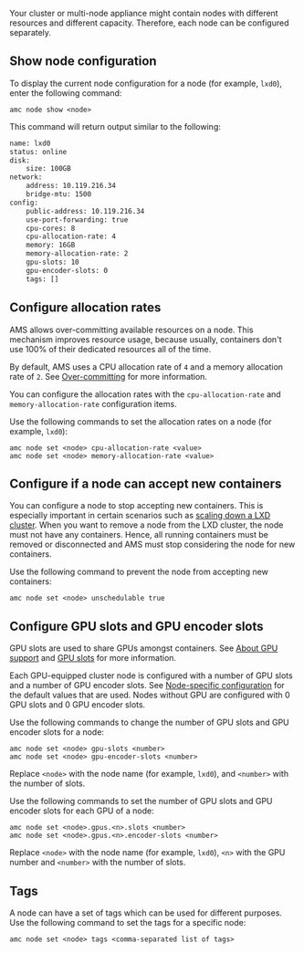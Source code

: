 Your cluster or multi-node appliance might contain nodes with different resources and different capacity. Therefore, each node can be configured separately.

## Show node configuration

To display the current node configuration for a node (for example, `lxd0`), enter the following command:

    amc node show <node>

This command will return output similar to the following:

```bash
name: lxd0
status: online
disk:
    size: 100GB
network:
    address: 10.119.216.34
    bridge-mtu: 1500
config:
    public-address: 10.119.216.34
    use-port-forwarding: true
    cpu-cores: 8
    cpu-allocation-rate: 4
    memory: 16GB
    memory-allocation-rate: 2
    gpu-slots: 10
    gpu-encoder-slots: 0
    tags: []
```

<a name="configure-allocation-rates"></a>
## Configure allocation rates

AMS allows over-committing available resources on a node. This mechanism improves resource usage, because usually, containers don't use 100% of their dedicated resources all of the time.

By default, AMS uses a CPU allocation rate of `4` and a memory allocation rate of `2`. See [Over-committing](https://discourse.ubuntu.com/t/about-capacity-planning/28717#overcommitting) for more information.

You can configure the allocation rates with the `cpu-allocation-rate` and `memory-allocation-rate` configuration items.

Use the following commands to set the allocation rates on a node (for example, `lxd0`):

    amc node set <node> cpu-allocation-rate <value>
    amc node set <node> memory-allocation-rate <value>

<a name="configure-node-accept-new-containers"></a>
## Configure if a node can accept new containers

You can configure a node to stop accepting new containers. This is especially important in certain scenarios such as [scaling down a LXD cluster](https://discourse.ubuntu.com/t/how-to-scale-down-a-lxd-cluster/24323). When you want to remove a node from the LXD cluster, the node must not have any containers. Hence, all running containers must be removed or disconnected and AMS must stop considering the node for new containers.

Use the following command to prevent the node from accepting new containers:

    amc node set <node> unschedulable true

<a name="configure-gpu-slots"></a>
## Configure GPU slots and GPU encoder slots

GPU slots are used to share GPUs amongst containers. See [About GPU support](https://discourse.ubuntu.com/t/gpu-support/17768) and [GPU slots](https://discourse.ubuntu.com/t/about-capacity-planning/28717#gpu-slots) for more information.

Each GPU-equipped cluster node is configured with a number of GPU slots and a number of GPU encoder slots. See [Node-specific configuration](https://discourse.ubuntu.com/t/ams-configuration/20872#node-specific) for the default values that are used. Nodes without GPU are configured with 0 GPU slots and 0 GPU encoder slots.

Use the following commands to change the number of GPU slots and GPU encoder slots for a node:

    amc node set <node> gpu-slots <number>
    amc node set <node> gpu-encoder-slots <number>

Replace `<node>` with the node name (for example, `lxd0`), and `<number>` with the number of slots.

Use the following commands to set the number of GPU slots and GPU encoder slots for each GPU of a node:

    amc node set <node>.gpus.<n>.slots <number>
    amc node set <node>.gpus.<n>.encoder-slots <number>

Replace `<node>` with the node name (for example, `lxd0`), `<n>` with the GPU number and `<number>` with the number of slots.

<a name="configure-tags"></a>
## Tags

A node can have a set of tags which can be used for different purposes. Use the following command to set the tags for a specific node:

    amc node set <node> tags <comma-separated list of tags>
